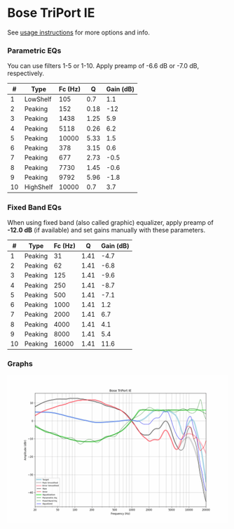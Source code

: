 # Bose TriPort IE
See [usage instructions](https://github.com/jaakkopasanen/AutoEq#usage) for more options and info.

### Parametric EQs
You can use filters 1-5 or 1-10. Apply preamp of -6.6 dB or -7.0 dB, respectively.

|   # | Type      |   Fc (Hz) |    Q |   Gain (dB) |
|-----|-----------|-----------|------|-------------|
|   1 | LowShelf  |       105 | 0.7  |         1.1 |
|   2 | Peaking   |       152 | 0.18 |       -12   |
|   3 | Peaking   |      1438 | 1.25 |         5.9 |
|   4 | Peaking   |      5118 | 0.26 |         6.2 |
|   5 | Peaking   |     10000 | 5.33 |         1.5 |
|   6 | Peaking   |       378 | 3.15 |         0.6 |
|   7 | Peaking   |       677 | 2.73 |        -0.5 |
|   8 | Peaking   |      7730 | 1.45 |        -0.6 |
|   9 | Peaking   |      9792 | 5.96 |        -1.8 |
|  10 | HighShelf |     10000 | 0.7  |         3.7 |

### Fixed Band EQs
When using fixed band (also called graphic) equalizer, apply preamp of **-12.0 dB** (if available) and set gains manually with these parameters.

|   # | Type    |   Fc (Hz) |    Q |   Gain (dB) |
|-----|---------|-----------|------|-------------|
|   1 | Peaking |        31 | 1.41 |        -4.7 |
|   2 | Peaking |        62 | 1.41 |        -6.8 |
|   3 | Peaking |       125 | 1.41 |        -9.6 |
|   4 | Peaking |       250 | 1.41 |        -8.7 |
|   5 | Peaking |       500 | 1.41 |        -7.1 |
|   6 | Peaking |      1000 | 1.41 |         1.2 |
|   7 | Peaking |      2000 | 1.41 |         6.7 |
|   8 | Peaking |      4000 | 1.41 |         4.1 |
|   9 | Peaking |      8000 | 1.41 |         5.4 |
|  10 | Peaking |     16000 | 1.41 |        11.6 |

### Graphs
![](./Bose%20TriPort%20IE.png)
